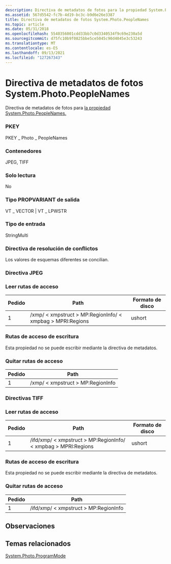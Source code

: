 ```yaml
---
description: Directiva de metadatos de fotos para la propiedad System.Photo.PeopleNames.
ms.assetid: 567d5542-fc7b-4d19-bc3c-b9d6e26e3387
title: Directiva de metadatos de fotos System.Photo.PeopleNames
ms.topic: article
ms.date: 05/31/2018
ms.openlocfilehash: 5540356001cdd33bb7c0d3340534f9c69e230a5d
ms.sourcegitcommit: d75fc10b9f0825bbe5ce5045c90d4045e3c53243
ms.translationtype: MT
ms.contentlocale: es-ES
ms.lasthandoff: 09/13/2021
ms.locfileid: "127267343"
---
```

# <a name="systemphotopeoplenames-photo-metadata-policy"></a>Directiva de metadatos de fotos System.Photo.PeopleNames

Directiva de metadatos de fotos para [la propiedad System.Photo.PeopleNames.](../properties/props-system-photo-peoplenames.md)

### <a name="pkey"></a>PKEY

PKEY \_ Photo \_ PeopleNames

### <a name="containers"></a>Contenedores

JPEG, TIFF

### <a name="read-only"></a>Solo lectura

No

### <a name="output-propvariant-type"></a>Tipo PROPVARIANT de salida

VT \_ VECTOR \| VT \_ LPWSTR

### <a name="input-type"></a>Tipo de entrada

StringMulti

### <a name="conflict-resolution-policy"></a>Directiva de resolución de conflictos

Los valores de esquemas diferentes se concilian.

### <a name="jpeg-policy"></a>Directiva JPEG

### <a name="read-paths"></a>Leer rutas de acceso



| Pedido | Path                                                           | Formato de disco |
|-------|----------------------------------------------------------------|-------------|
| 1     | /xmp/ &lt; xmpstruct &gt; MP:RegionInfo/ &lt; xmpbag &gt; MPRI:Regions | ushort      |



 

### <a name="write-paths"></a>Rutas de acceso de escritura

Esta propiedad no se puede escribir mediante la directiva de metadatos.

### <a name="remove-paths"></a>Quitar rutas de acceso



| Pedido | Path                                |
|-------|-------------------------------------|
| 1     | /xmp/ &lt; xmpstruct &gt; MP:RegionInfo |



 

### <a name="tiff-policies"></a>Directivas TIFF

### <a name="read-paths"></a>Leer rutas de acceso



| Pedido | Path                                                               | Formato de disco |
|-------|--------------------------------------------------------------------|-------------|
| 1     | /ifd/xmp/ &lt; xmpstruct &gt; MP:RegionInfo/ &lt; xmpbag &gt; MPRI:Regions | ushort      |



 

### <a name="write-paths"></a>Rutas de acceso de escritura

Esta propiedad no se puede escribir mediante la directiva de metadatos.

### <a name="remove-paths"></a>Quitar rutas de acceso



| Pedido | Path                                    |
|-------|-----------------------------------------|
| 1     | /ifd/xmp/ &lt; xmpstruct &gt; MP:RegionInfo |



 

## <a name="remarks"></a>Observaciones

## <a name="related-topics"></a>Temas relacionados

<dl> <dt>

[System.Photo.ProgramMode](../properties/props-system-photo-programmode.md)
</dt> </dl>

 

 

